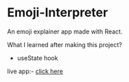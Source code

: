 # Emoji-Interpreter
An emoji explainer app made with React.

What I learned after making this project?
  - useState hook

live app:- [click here](https://jz7dx.csb.app/)
